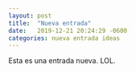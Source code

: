 ```yaml
---
layout: post
title:  "Nueva entrada"
date:   2019-12-21 20:24:29 -0600
categories: nueva entrada ideas 
---
```


Esta es una entrada nueva. LOL.
